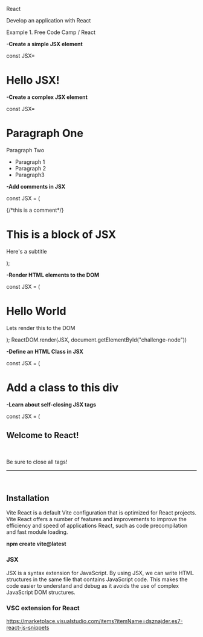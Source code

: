 
React


Develop an application with React

Example 1.
Free Code Camp / React

<b>-Create a simple JSX element</b>

const JSX=<h1>Hello JSX!</h1>

<b>-Create a complex JSX element</b>

const JSX=<div>
  <h1>Paragraph One</h1>

  <p>Paragraph Two</p>

  <ul>

  <li>Paragraph 1</li>

  <li>Paragraph 2</li>

  <li>Paragraph3</li>

  </ul>
  
</div>


<b>-Add comments in JSX</b>

const JSX = (
  <div>
  {/*this is a comment*/}
    <h1>This is a block of JSX</h1>
    <p>Here's a subtitle</p>
  </div>
);


<b>-Render HTML elements to the DOM</b>

const JSX = (
  <div>
    <h1>Hello World</h1>
    <p>Lets render this to the DOM</p>
  </div>
);
ReactDOM.render(JSX, document.getElementById("challenge-node"))

<b>-Define an HTML Class in JSX</b>

const JSX = (
  <div className="myDiv">
    <h1>Add a class to this div</h1>
  </div>


<b>-Learn about self-closing JSX tags</b>


const JSX = (
  <div>
    <h2>Welcome to React!</h2> <br/ >
    <p>Be sure to close all tags!</p>
    <hr/>
  </div>
<br>


<h2> Installation</h2>



Vite React is a default Vite configuration that is optimized
for React projects. Vite React offers a number of features and
improvements to improve the efficiency and speed of applications
React, such as code precompilation and fast module loading.

<b>npm create vite@latest</b>

<h3>JSX</h3>

JSX is a syntax extension for JavaScript. By using JSX, we can write HTML structures in the
same file that contains JavaScript code. This makes the code easier to understand and
debug as it avoids the use of complex JavaScript DOM structures.



<h3>VSC extension for React</h3>

https://marketplace.visualstudio.com/items?itemName=dsznajder.es7-react-js-snippets



